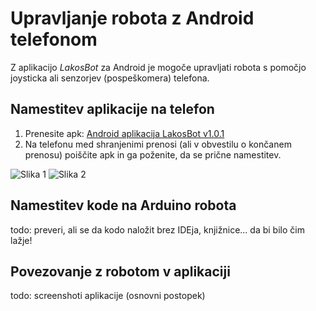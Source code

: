 # Upravljanje robota z Android telefonom

Z aplikacijo *LakosBot* za Android je mogoče upravljati robota s pomočjo joysticka ali senzorjev (pospeškomera) telefona.

## Namestitev aplikacije na telefon

1. Prenesite apk: [Android aplikacija LakosBot v1.0.1](https://github.com/robou3p/robou3p.github.io/raw/android/Android/lakosbot-2-v1.0.1.apk)
2. Na telefonu med shranjenimi prenosi (ali v obvestilu o končanem prenosu) poiščite apk in ga poženite, da se prične namestitev.

![Slika 1](http://shrani.si/f/3R/Pf/1DrsdcVJ/install1.png)
![Slika 2](http://shrani.si/f/m/8d/4UtZfmmJ/install2.png)

## Namestitev kode na Arduino robota

todo: preveri, ali se da kodo naložit brez IDEja, knjižnice... da bi bilo čim lažje!

## Povezovanje z robotom v aplikaciji

todo: screenshoti aplikacije (osnovni postopek)
